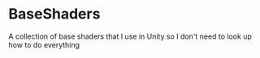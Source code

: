 # BaseShaders
A collection of base shaders that I use in Unity so I don't need to look up how to do everything
